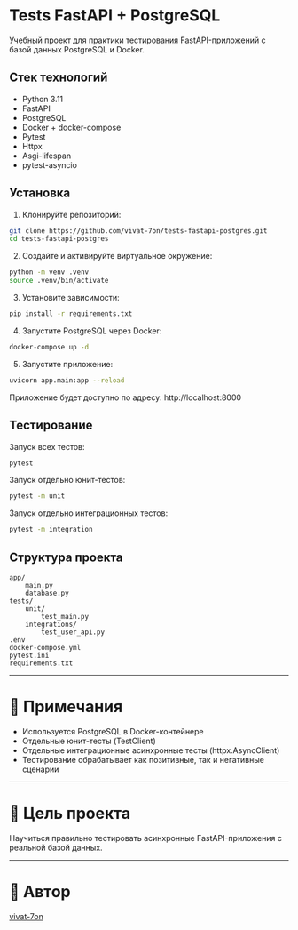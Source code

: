 # Tests FastAPI + PostgreSQL

Учебный проект для практики тестирования FastAPI-приложений с базой данных PostgreSQL и Docker.

## Стек технологий
- Python 3.11
- FastAPI
- PostgreSQL
- Docker + docker-compose
- Pytest
- Httpx
- Asgi-lifespan
- pytest-asyncio

## Установка

1. Клонируйте репозиторий:

```bash
git clone https://github.com/vivat-7on/tests-fastapi-postgres.git
cd tests-fastapi-postgres
```

2. Создайте и активируйте виртуальное окружение:

```bash
python -m venv .venv
source .venv/bin/activate
```

3. Установите зависимости:

```bash
pip install -r requirements.txt
```

4. Запустите PostgreSQL через Docker:

```bash
docker-compose up -d
```

5. Запустите приложение:

```bash
uvicorn app.main:app --reload
```

Приложение будет доступно по адресу: http://localhost:8000

## Тестирование

Запуск всех тестов:

```bash
pytest
```

Запуск отдельно юнит-тестов:

```bash
pytest -m unit
```

Запуск отдельно интеграционных тестов:

```bash
pytest -m integration
```

## Структура проекта

```
app/
    main.py
    database.py
tests/
    unit/
        test_main.py
    integrations/
        test_user_api.py
.env
docker-compose.yml
pytest.ini
requirements.txt
```

---

# 📢 Примечания

- Используется PostgreSQL в Docker-контейнере
- Отдельные юнит-тесты (TestClient)
- Отдельные интеграционные асинхронные тесты (httpx.AsyncClient)
- Тестирование обрабатывает как позитивные, так и негативные сценарии

---

# 🚀 Цель проекта

Научиться правильно тестировать асинхронные FastAPI-приложения с реальной базой данных.

---

# 🚀 Автор

[vivat-7on](https://github.com/vivat-7on)

